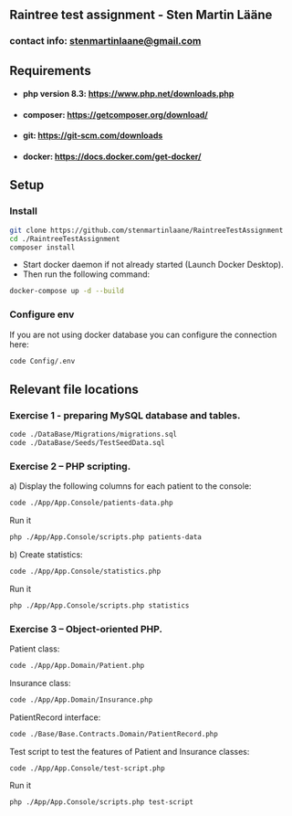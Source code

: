 ## Raintree test assignment - Sten Martin Lääne
### contact info: stenmartinlaane@gmail.com
## Requirements
- #### php version 8.3: https://www.php.net/downloads.php
- #### composer: https://getcomposer.org/download/
- #### git: https://git-scm.com/downloads
- #### docker: https://docs.docker.com/get-docker/
 
## Setup
### Install
~~~bash
git clone https://github.com/stenmartinlaane/RaintreeTestAssignment
cd ./RaintreeTestAssignment
composer install
~~~
- Start docker daemon if not already started (Launch Docker Desktop).
- Then run the following command:
~~~bash
docker-compose up -d --build
~~~
### Configure env
If you are not using docker database you can configure the connection here:
~~~bash
code Config/.env
~~~

## Relevant file locations
### Exercise 1 - preparing MySQL database and tables.

~~~bash
code ./DataBase/Migrations/migrations.sql
code ./DataBase/Seeds/TestSeedData.sql
~~~
### Exercise 2 – PHP scripting.
a) Display the following columns for each patient to the console:
~~~bash
code ./App/App.Console/patients-data.php
~~~
Run it
~~~bash
php ./App/App.Console/scripts.php patients-data
~~~
b) Create statistics:
~~~bash
code ./App/App.Console/statistics.php
~~~
Run it
~~~bash
php ./App/App.Console/scripts.php statistics
~~~
### Exercise 3 – Object-oriented PHP.
Patient class:
~~~bash
code ./App/App.Domain/Patient.php
~~~
Insurance class:
~~~bash
code ./App/App.Domain/Insurance.php
~~~
PatientRecord interface:
~~~bash
code ./Base/Base.Contracts.Domain/PatientRecord.php
~~~
Test script to test the features of Patient and Insurance classes:
~~~bash
code ./App/App.Console/test-script.php
~~~
Run it
~~~bash
php ./App/App.Console/scripts.php test-script
~~~
